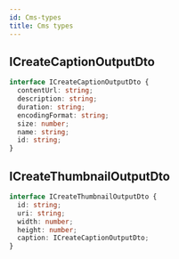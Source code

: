 ```yaml
---
id: Cms-types
title: Cms types
---
```


## ICreateCaptionOutputDto

```ts
interface ICreateCaptionOutputDto {
  contentUrl: string;
  description: string;
  duration: string;
  encodingFormat: string;
  size: number;
  name: string;
  id: string;
}
```

## ICreateThumbnailOutputDto

```ts
interface ICreateThumbnailOutputDto {
  id: string;
  uri: string;
  width: number;
  height: number;
  caption: ICreateCaptionOutputDto;
}
```
